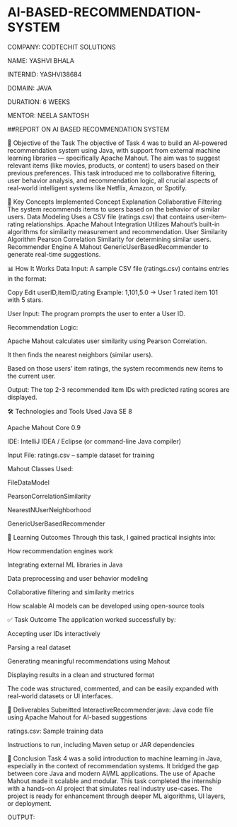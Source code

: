 # AI-BASED-RECOMMENDATION-SYSTEM

COMPANY: CODTECHIT SOLUTIONS

NAME: YASHVI BHALA

INTERNID: YASHVI38684

DOMAIN: JAVA 

DURATION: 6 WEEKS

MENTOR: NEELA SANTOSH

##REPORT ON AI BASED RECOMMENDATION SYSTEM

🎯 Objective of the Task
The objective of Task 4 was to build an AI-powered recommendation system using Java, with support from external machine learning libraries — specifically Apache Mahout. The aim was to suggest relevant items (like movies, products, or content) to users based on their previous preferences. This task introduced me to collaborative filtering, user behavior analysis, and recommendation logic, all crucial aspects of real-world intelligent systems like Netflix, Amazon, or Spotify.

🧠 Key Concepts Implemented
Concept	Explanation
Collaborative Filtering	The system recommends items to users based on the behavior of similar users.
Data Modeling	Uses a CSV file (ratings.csv) that contains user-item-rating relationships.
Apache Mahout Integration	Utilizes Mahout’s built-in algorithms for similarity measurement and recommendation.
User Similarity Algorithm	Pearson Correlation Similarity for determining similar users.
Recommender Engine	A Mahout GenericUserBasedRecommender to generate real-time suggestions.

📊 How It Works
Data Input: A sample CSV file (ratings.csv) contains entries in the format:

Copy
Edit
userID,itemID,rating
Example:
1,101,5.0 → User 1 rated item 101 with 5 stars.

User Input: The program prompts the user to enter a User ID.

Recommendation Logic:

Apache Mahout calculates user similarity using Pearson Correlation.

It then finds the nearest neighbors (similar users).

Based on those users' item ratings, the system recommends new items to the current user.

Output: The top 2-3 recommended item IDs with predicted rating scores are displayed.

🛠 Technologies and Tools Used
Java SE 8

Apache Mahout Core 0.9

IDE: IntelliJ IDEA / Eclipse (or command-line Java compiler)

Input File: ratings.csv – sample dataset for training

Mahout Classes Used:

FileDataModel

PearsonCorrelationSimilarity

NearestNUserNeighborhood

GenericUserBasedRecommender

📘 Learning Outcomes
Through this task, I gained practical insights into:

How recommendation engines work

Integrating external ML libraries in Java

Data preprocessing and user behavior modeling

Collaborative filtering and similarity metrics

How scalable AI models can be developed using open-source tools

✅ Task Outcome
The application worked successfully by:

Accepting user IDs interactively

Parsing a real dataset

Generating meaningful recommendations using Mahout

Displaying results in a clean and structured format

The code was structured, commented, and can be easily expanded with real-world datasets or UI interfaces.

📁 Deliverables Submitted
InteractiveRecommender.java: Java code file using Apache Mahout for AI-based suggestions

ratings.csv: Sample training data

Instructions to run, including Maven setup or JAR dependencies

📌 Conclusion
Task 4 was a solid introduction to machine learning in Java, especially in the context of recommendation systems. It bridged the gap between core Java and modern AI/ML applications. The use of Apache Mahout made it scalable and modular. This task completed the internship with a hands-on AI project that simulates real industry use-cases. The project is ready for enhancement through deeper ML algorithms, UI layers, or deployment.

OUTPUT: 
